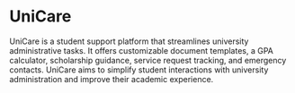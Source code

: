 # UniCare
UniCare is a student support platform that streamlines university administrative tasks. It offers customizable document templates, a GPA calculator, scholarship guidance, service request tracking, and emergency contacts. UniCare aims to simplify student interactions with university administration and improve their academic experience.

